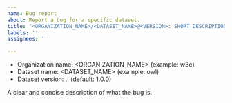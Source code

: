 ```yaml
---
name: Bug report
about: Report a bug for a specific dataset.
title: "<ORGANIZATION_NAME>/<DATASET_NAME>@<VERSION>: SHORT DESCRIPTION"
labels: ''
assignees: ''

---
```


* Organization name: <ORGANIZATION_NAME> (example: w3c)
* Dataset name: <DATASET_NAME> (example: owl)
* Dataset version: <MAJOR>.<MINOR>.<PATCH> (default: 1.0.0)

A clear and concise description of what the bug is.
